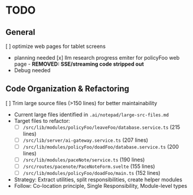 # TODO

## General

[ ] optimize web pages for tablet screens

- planning needed
  [x] llm research progress emiter for policyFoo web page - **REMOVED: SSE/streaming code stripped out**
- Debug needed

## Code Organization & Refactoring

[ ] Trim large source files (>150 lines) for better maintainability

- Current large files identified in `.ai/notepad/large-src-files.md`
- Target files to refactor:
  - [ ] `/src/lib/modules/policyFoo/leaveFoo/database.service.ts` (215 lines)
  - [ ] `/src/lib/server/ai-gateway.service.ts` (207 lines)
  - [ ] `/src/lib/modules/policyFoo/doadFoo/database.service.ts` (200 lines)
  - [ ] `/src/lib/modules/paceNote/service.ts` (190 lines)
  - [ ] `/src/routes/pacenote/PaceNoteForm.svelte` (155 lines)
  - [ ] `/src/lib/modules/policyFoo/doadFoo/main.ts` (152 lines)
- Strategy: Extract utilities, split responsibilities, create helper modules
- Follow: Co-location principle, Single Responsibility, Module-level types
